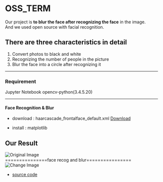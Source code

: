 # OSS_TERM
Our project is **to blur the face after recognizing the face** in the image.  
And we used open source with facial recognition.


## There are three characteristics in detail

1. Convert photos to black and white
2. Recognizing the number of people in the picture
3. Blur the face into a circle after recognizing it

---

### Requirement

Jupyter Notebook 
opencv-python(3.4.5.20)

---

#### Face Recognition & Blur

- download : haarcascade_frontalface_default.xml
[Download](https://github.com/opencv/opencv/tree/master/data/haarcascades)

- install : matplotlib

## Our Result 
![Original Image]("https://raw.githubusercontent.com/parkyerim11/OSS_Termp/main/family.jpg")  
===============face recog and blur================  
![Change Image]("")


- [source code](https://github.com/serengil/tensorflow-101/blob/master/python/Blurring.ipynb)



